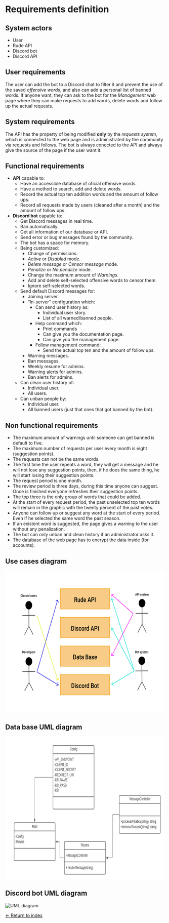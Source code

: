 # Requirements definition

## System actors

- User
- Rude API
- Discord bot
- Discord API

## User requirements

The user can add the bot to a Discord chat to filter it and prevent the use of the saved _offensive words_, and also can add a personal list of banned words. If anyone want, they can ask to the bot for the _Management_ web page where they can make requests to add words, delete words and follow up the actual requests.

## System requirements

The API has the property of being modified **only** by the _requests system_, which is connected to the web page and is administrated by the community via requests and follows. The bot is always conected to the API and always give the source of the page if the user want it.

## Functional requirements

- **API** capable to:
  - Have an accessible database of oficial offensive words.
  - Have a method to search, add and delete words.
  - Record the actual top ten addition words and the amount of follow ups.
  - Record all requests made by users (cleaned after a month) and the amount of follow ups.
- **Discord bot** capable to:
  - Get Discord messages in real time.
  - Ban automatically.
  - Get all information of our database or API.
  - Send error or bug messages found by the community.
  - The bot has a space for memory.
  - Being customized:
    - Change of permissions.
    - _Active_ or _Disabled_ mode.
    - _Delete message_ or _Censor message_ mode.
    - _Penalize_ or _No penalize_ mode.
    - Change the maximum amount of _Warnings_.
    - Add and delete self-selected offensive words to censor them.
    - Ignore self-selected words.
  - Send default Discord messages for:
    - Joining server.
    - “In-server” configuration which:
      - Can send user history as:
        - Individual user story.
        - List of all warned/banned people.
      - Help command which:
        - Print commands
        - Can give you the documentation page.
        - Can give you the management page.
      - Follow management command:
        - Send the actual top ten and the amount of follow ups.
    - Warning messages.
    - Ban messages.
    - Weekly resume for admins.
    - Warning alerts for admins.
    - Ban alerts for admins.
  - Can clean user history of:
    - Individual user.
    - All users.
  - Can unban people by:
    - Individual user.
    - All banned users (just that ones that got banned by the bot).

## Non functional requirements

- The maximum amount of warnings until someone can get banned is default to five.
- The maximum number of requests per user every month is eight (suggestion points).
- The requests can not be the same words.
- The first time the user repeats a word, they will get a message and he will not lose any suggestion points, then, if he does the same thing, he will start losing their suggestion points.
- The request period is one month.
- The review period is three days, during this time anyone can suggest. Once is finished everyone refreshes their suggestion points.
- The top three is the only group of words that could be added.
- At the start of every request period, the past unselected top ten words will remain in the graphic with the twenty percent of the past votes.
- Anyone can follow up or suggest any word at the start of every period. Even if he selected the same word the past season.
- If an existent word is suggested, the page gives a warning to the user without any penalization.
- The bot can only unban and clean history if an administrator asks it.
- The database of the web page has to encrypt the data inside (for accounts).

## Use cases diagram

<img src="https://github.com/JoshuaMeza/CodePain_POO/blob/master/Resources/UseCases.jpg" alt="Use cases diagram" width="100%" height="450px">

## Data base UML diagram

<img src="https://github.com/JoshuaMeza/CodePain_POO/blob/master/Resources/db.jpg" alt="UML diagram" width="100%" height="450px">

## Discord bot UML diagram

<img src="https://github.com/JoshuaMeza/CodePain_POO/blob/master/Resources/tempBox.jpg" alt="UML diagram" width="100%" height="450px">

[<- Return to index](https://github.com/JoshuaMeza/CodePain_POO)
